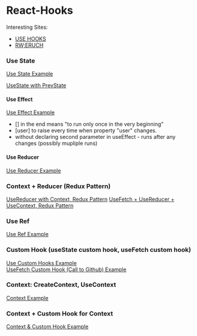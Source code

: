 # React-Hooks
Interesting Sites:  
* [USE HOOKS](https://usehooks.com/)
* [RW;ERUCH](https://www.robinwieruch.de/blog)

### Use State
[Use State Example](https://codesandbox.io/s/glareone-usestate-initial-28q54)

[UseState with PrevState](https://codesandbox.io/s/usestate-prevstate-xcjh0?file=/src/App.js)

#### Use Effect
[Use Effect Example](https://codesandbox.io/s/glareone-useeffect-example-uxzsf)

* [] in the end means "to run only once in the very beginning"
* [user] to raise every time when property "user" changes.
* without declaring second parameter in useEffect - runs after any changes (possibly mupliple runs)

#### Use Reducer
[Use Reducer Example](https://codesandbox.io/s/glareone-usereducer-example-b7jt3)

### Context + Reducer (Redux Pattern)
[UseReducer with Context, Redux Pattern](https://codesandbox.io/s/glareone-context-reducer-1t99i?file=/src/components/Blog/blog.js)
[UseFetch + UseReducer + UseContext, Redux Pattern](https://codesandbox.io/s/glareone-context-reducer-with-custom-hook-cxpcx?file=/src/hooks/useFetch.js)

### Use Ref
[Use Ref Example](https://codesandbox.io/s/glareone-useref-example-jb0li?file=/src/App.js)

### Custom Hook (useState custom hook, useFetch custom hook)
[Use Custom Hooks Example](https://codesandbox.io/s/glareone-custom-hooks-example-22h2i?file=/src/App.js)  
[UseFetch Custom Hook (Call to Github) Example](https://codesandbox.io/s/glareone-usefetch-bb3cr?file=/src/App.js) 

### Context: CreateContext, UseContext
[Context Example](https://codesandbox.io/s/glareone-context-example-liej5?file=/src/AppInner.js)

### Context + Custom Hook for Context
[Context & Custom Hook Example](https://codesandbox.io/s/glareone-context-customhook-example-th6bg?file=/src/AppInner.js)
